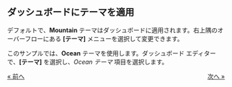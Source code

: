 ## ダッシュボードにテーマを適用 

デフォルトで、**Mountain** テーマはダッシュボードに適用されます。右上隅のオーバーフローにある **[テーマ]** メニューを選択して変更できます。


このサンプルでは、**Ocean** テーマを使用します。ダッシュボード エディターで、**[テーマ]** を選択し、*Ocean テーマ* 項目を選択します。

<style>
.previous {
    text-align: left
}

.next {
    float: right
}

</style>

<a href="applying-formatting-visualization.md" class="previous">&laquo; 前へ</a>
<a href="adding-other-visualizations.md" class="next">次へ &raquo;</a>
